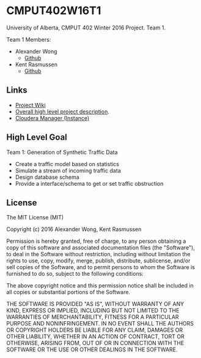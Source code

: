 # CMPUT402W16T1
University of Alberta, CMPUT 402 Winter 2016 Project. Team 1.

Team 1 Members:
* Alexander Wong
  * [Github](https://github.com/awwong1)
* Kent Rasmussen
  * [Github](https://github.com/earthiverse)
  
## Links
* [Project Wiki](https://github.com/cmput402w2016/CMPUT402W16T1/wiki)
* [Overall high level project description](wiki_static/CMPUT402%20Project.pdf).
* [Cloudera Manager (Instance)](http://162.246.157.164:7180/)

## High Level Goal
Team 1: Generation of Synthetic Traffic Data
* Create a traffic model based on statistics
* Simulate a stream of incoming traffic data
* Design database schema
* Provide a interface/schema to get or set traffic obstruction

## License

The MIT License (MIT)

Copyright (c) 2016 Alexander Wong, Kent Rasmussen

Permission is hereby granted, free of charge, to any person obtaining a copy
of this software and associated documentation files (the "Software"), to deal
in the Software without restriction, including without limitation the rights
to use, copy, modify, merge, publish, distribute, sublicense, and/or sell
copies of the Software, and to permit persons to whom the Software is
furnished to do so, subject to the following conditions:

The above copyright notice and this permission notice shall be included in all
copies or substantial portions of the Software.

THE SOFTWARE IS PROVIDED "AS IS", WITHOUT WARRANTY OF ANY KIND, EXPRESS OR
IMPLIED, INCLUDING BUT NOT LIMITED TO THE WARRANTIES OF MERCHANTABILITY,
FITNESS FOR A PARTICULAR PURPOSE AND NONINFRINGEMENT. IN NO EVENT SHALL THE
AUTHORS OR COPYRIGHT HOLDERS BE LIABLE FOR ANY CLAIM, DAMAGES OR OTHER
LIABILITY, WHETHER IN AN ACTION OF CONTRACT, TORT OR OTHERWISE, ARISING FROM,
OUT OF OR IN CONNECTION WITH THE SOFTWARE OR THE USE OR OTHER DEALINGS IN THE
SOFTWARE.
